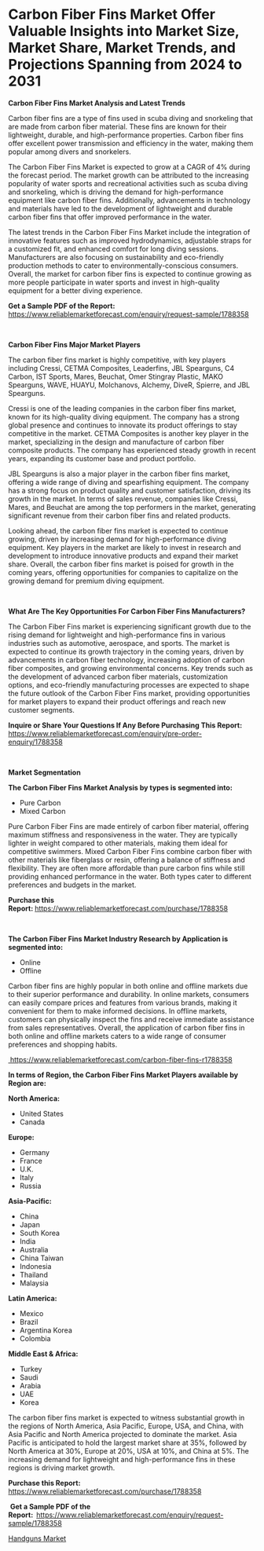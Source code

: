 <p><h1>Carbon Fiber Fins Market Offer Valuable Insights into Market Size, Market Share, Market Trends, and Projections Spanning from 2024 to 2031</h1></p><p><strong>Carbon Fiber Fins Market Analysis and Latest Trends</strong></p>
<p><p>Carbon fiber fins are a type of fins used in scuba diving and snorkeling that are made from carbon fiber material. These fins are known for their lightweight, durable, and high-performance properties. Carbon fiber fins offer excellent power transmission and efficiency in the water, making them popular among divers and snorkelers.</p><p>The Carbon Fiber Fins Market is expected to grow at a CAGR of 4% during the forecast period. The market growth can be attributed to the increasing popularity of water sports and recreational activities such as scuba diving and snorkeling, which is driving the demand for high-performance equipment like carbon fiber fins. Additionally, advancements in technology and materials have led to the development of lightweight and durable carbon fiber fins that offer improved performance in the water.</p><p>The latest trends in the Carbon Fiber Fins Market include the integration of innovative features such as improved hydrodynamics, adjustable straps for a customized fit, and enhanced comfort for long diving sessions. Manufacturers are also focusing on sustainability and eco-friendly production methods to cater to environmentally-conscious consumers. Overall, the market for carbon fiber fins is expected to continue growing as more people participate in water sports and invest in high-quality equipment for a better diving experience.</p></p>
<p><strong>Get a Sample PDF of the Report:&nbsp;</strong> <a href="https://www.reliablemarketforecast.com/enquiry/request-sample/1788358">https://www.reliablemarketforecast.com/enquiry/request-sample/1788358</a></p>
<p>&nbsp;</p>
<p><strong>Carbon Fiber Fins Major Market Players</strong></p>
<p><p>The carbon fiber fins market is highly competitive, with key players including Cressi, CETMA Composites, Leaderfins, JBL Spearguns, C4 Carbon, IST Sports, Mares, Beuchat, Omer Stingray Plastic, MAKO Spearguns, WAVE, HUAYU, Molchanovs, Alchemy, DiveR, Spierre, and JBL Spearguns.</p><p>Cressi is one of the leading companies in the carbon fiber fins market, known for its high-quality diving equipment. The company has a strong global presence and continues to innovate its product offerings to stay competitive in the market. CETMA Composites is another key player in the market, specializing in the design and manufacture of carbon fiber composite products. The company has experienced steady growth in recent years, expanding its customer base and product portfolio.</p><p>JBL Spearguns is also a major player in the carbon fiber fins market, offering a wide range of diving and spearfishing equipment. The company has a strong focus on product quality and customer satisfaction, driving its growth in the market. In terms of sales revenue, companies like Cressi, Mares, and Beuchat are among the top performers in the market, generating significant revenue from their carbon fiber fins and related products.</p><p>Looking ahead, the carbon fiber fins market is expected to continue growing, driven by increasing demand for high-performance diving equipment. Key players in the market are likely to invest in research and development to introduce innovative products and expand their market share. Overall, the carbon fiber fins market is poised for growth in the coming years, offering opportunities for companies to capitalize on the growing demand for premium diving equipment.</p></p>
<p>&nbsp;</p>
<p><strong>What Are The Key Opportunities For Carbon Fiber Fins Manufacturers?</strong></p>
<p><p>The Carbon Fiber Fins market is experiencing significant growth due to the rising demand for lightweight and high-performance fins in various industries such as automotive, aerospace, and sports. The market is expected to continue its growth trajectory in the coming years, driven by advancements in carbon fiber technology, increasing adoption of carbon fiber composites, and growing environmental concerns. Key trends such as the development of advanced carbon fiber materials, customization options, and eco-friendly manufacturing processes are expected to shape the future outlook of the Carbon Fiber Fins market, providing opportunities for market players to expand their product offerings and reach new customer segments.</p></p>
<p><strong>Inquire or Share Your Questions If Any Before Purchasing This Report:</strong> <a href="https://www.reliablemarketforecast.com/enquiry/pre-order-enquiry/1788358">https://www.reliablemarketforecast.com/enquiry/pre-order-enquiry/1788358</a></p>
<p>&nbsp;</p>
<p><strong>Market Segmentation</strong></p>
<p><strong>The Carbon Fiber Fins Market Analysis by types is segmented into:</strong></p>
<p><ul><li>Pure Carbon</li><li>Mixed Carbon</li></ul></p>
<p><p>Pure Carbon Fiber Fins are made entirely of carbon fiber material, offering maximum stiffness and responsiveness in the water. They are typically lighter in weight compared to other materials, making them ideal for competitive swimmers. Mixed Carbon Fiber Fins combine carbon fiber with other materials like fiberglass or resin, offering a balance of stiffness and flexibility. They are often more affordable than pure carbon fins while still providing enhanced performance in the water. Both types cater to different preferences and budgets in the market.</p></p>
<p><strong>Purchase this Report:&nbsp;</strong><a href="https://www.reliablemarketforecast.com/purchase/1788358">https://www.reliablemarketforecast.com/purchase/1788358</a></p>
<p>&nbsp;</p>
<p><strong>The Carbon Fiber Fins Market Industry Research by Application is segmented into:</strong></p>
<p><ul><li>Online</li><li>Offline</li></ul></p>
<p><p>Carbon fiber fins are highly popular in both online and offline markets due to their superior performance and durability. In online markets, consumers can easily compare prices and features from various brands, making it convenient for them to make informed decisions. In offline markets, customers can physically inspect the fins and receive immediate assistance from sales representatives. Overall, the application of carbon fiber fins in both online and offline markets caters to a wide range of consumer preferences and shopping habits.</p></p>
<p><a href="https://www.reliablemarketforecast.com/carbon-fiber-fins-r1788358">&nbsp;https://www.reliablemarketforecast.com/carbon-fiber-fins-r1788358</a></p>
<p><strong>In terms of Region, the Carbon Fiber Fins Market Players available by Region are:</strong></p>
<p>
    <p> <strong> North America: </strong>
        <ul>
            <li>United States</li>
            <li>Canada</li>
        </ul>
        </p> 
    <p> <strong> Europe: </strong>
        <ul>
            <li>Germany</li>
            <li>France</li>
            <li>U.K.</li>
            <li>Italy</li>
            <li>Russia</li>
        </ul>
        </p> 
    <p> <strong> Asia-Pacific: </strong>
        <ul>
            <li>China</li>
            <li>Japan</li>
            <li>South Korea</li>
            <li>India</li>
            <li>Australia</li>
            <li>China Taiwan</li>
            <li>Indonesia</li>
            <li>Thailand</li>
            <li>Malaysia</li>
        </ul>
        </p> 
    <p> <strong> Latin America: </strong>
        <ul>
            <li>Mexico</li>
            <li>Brazil</li>
            <li>Argentina Korea</li>
            <li>Colombia</li>
        </ul>
        </p> 
    <p> <strong> Middle East & Africa: </strong>
        <ul>
            <li>Turkey</li>
            <li>Saudi</li>
            <li>Arabia</li>
            <li>UAE</li>
            <li>Korea</li>
        </ul>
    </p>
    </p>
<p><p>The carbon fiber fins market is expected to witness substantial growth in the regions of North America, Asia Pacific, Europe, USA, and China, with Asia Pacific and North America projected to dominate the market. Asia Pacific is anticipated to hold the largest market share at 35%, followed by North America at 30%, Europe at 20%, USA at 10%, and China at 5%. The increasing demand for lightweight and high-performance fins in these regions is driving market growth.</p></p>
<p><strong>Purchase this Report: </strong><a href="https://www.reliablemarketforecast.com/purchase/1788358">https://www.reliablemarketforecast.com/purchase/1788358</a></p>
<p>&nbsp;<strong>Get a Sample PDF of the Report:&nbsp;&nbsp;</strong><a href="https://www.reliablemarketforecast.com/enquiry/request-sample/1788358">https://www.reliablemarketforecast.com/enquiry/request-sample/1788358</a></p>
<p><strong></strong></p>
<p><p><a href="https://github.com/janetchuadff364/Market-Research-Report-List-1/blob/main/handguns-market.md">Handguns Market</a></p></p>